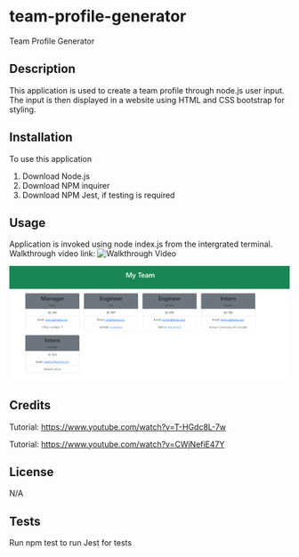 # team-profile-generator
Team Profile Generator

## Description

This application is used to create a team profile through node.js user input.  The input is then displayed in a website using HTML and CSS bootstrap for styling.

## Installation

To use this application
1) Download Node.js
2) Download NPM inquirer
3) Download NPM Jest, if testing is required

## Usage

Application is invoked using node index.js from the intergrated terminal.  Walkthrough video link: 
![Walkthrough Video](https://drive.google.com/file/d/1QHLATsLFVOgJsN-g9J7OV1pfq4gjWBjD/view)


![Team Profile](./assets/HTML%20view.PNG)
    

## Credits

Tutorial: https://www.youtube.com/watch?v=T-HGdc8L-7w

Tutorial: https://www.youtube.com/watch?v=CWjNefiE47Y

## License

N/A

## Tests

Run npm test to run Jest for tests